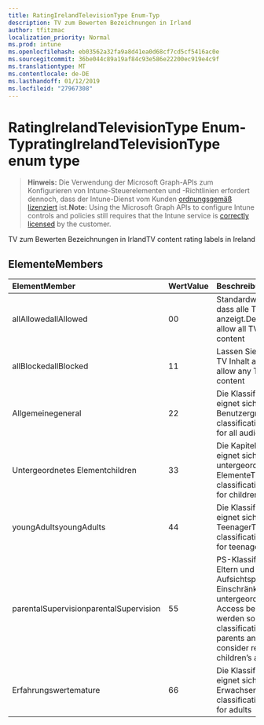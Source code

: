 ```yaml
---
title: RatingIrelandTelevisionType Enum-Typ
description: TV zum Bewerten Bezeichnungen in Irland
author: tfitzmac
localization_priority: Normal
ms.prod: intune
ms.openlocfilehash: eb03562a32fa9a8d41ea0d68cf7cd5cf5416ac0e
ms.sourcegitcommit: 36be044c89a19af84c93e586e22200ec919e4c9f
ms.translationtype: MT
ms.contentlocale: de-DE
ms.lasthandoff: 01/12/2019
ms.locfileid: "27967308"
---
```

# <a name="ratingirelandtelevisiontype-enum-type"></a><span data-ttu-id="0677b-103">RatingIrelandTelevisionType Enum-Typ</span><span class="sxs-lookup"><span data-stu-id="0677b-103">ratingIrelandTelevisionType enum type</span></span>

> <span data-ttu-id="0677b-104">**Hinweis:** Die Verwendung der Microsoft Graph-APIs zum Konfigurieren von Intune-Steuerelementen und -Richtlinien erfordert dennoch, dass der Intune-Dienst vom Kunden [ordnungsgemäß lizenziert](https://go.microsoft.com/fwlink/?linkid=839381) ist.</span><span class="sxs-lookup"><span data-stu-id="0677b-104">**Note:** Using the Microsoft Graph APIs to configure Intune controls and policies still requires that the Intune service is [correctly licensed](https://go.microsoft.com/fwlink/?linkid=839381) by the customer.</span></span>

<span data-ttu-id="0677b-105">TV zum Bewerten Bezeichnungen in Irland</span><span class="sxs-lookup"><span data-stu-id="0677b-105">TV content rating labels in Ireland</span></span>
## <a name="members"></a><span data-ttu-id="0677b-106">Elemente</span><span class="sxs-lookup"><span data-stu-id="0677b-106">Members</span></span>
|<span data-ttu-id="0677b-107">Element</span><span class="sxs-lookup"><span data-stu-id="0677b-107">Member</span></span>|<span data-ttu-id="0677b-108">Wert</span><span class="sxs-lookup"><span data-stu-id="0677b-108">Value</span></span>|<span data-ttu-id="0677b-109">Beschreibung</span><span class="sxs-lookup"><span data-stu-id="0677b-109">Description</span></span>|
|:---|:---|:---|
|<span data-ttu-id="0677b-110">allAllowed</span><span class="sxs-lookup"><span data-stu-id="0677b-110">allAllowed</span></span>|<span data-ttu-id="0677b-111">0</span><span class="sxs-lookup"><span data-stu-id="0677b-111">0</span></span>|<span data-ttu-id="0677b-112">Standardwert, zulassen, dass alle TV Inhalt anzeigt.</span><span class="sxs-lookup"><span data-stu-id="0677b-112">Default value, allow all TV shows content</span></span>|
|<span data-ttu-id="0677b-113">allBlocked</span><span class="sxs-lookup"><span data-stu-id="0677b-113">allBlocked</span></span>|<span data-ttu-id="0677b-114">1</span><span class="sxs-lookup"><span data-stu-id="0677b-114">1</span></span>|<span data-ttu-id="0677b-115">Lassen Sie nicht, dass alle TV Inhalt anzeigt.</span><span class="sxs-lookup"><span data-stu-id="0677b-115">Do not allow any TV shows content</span></span>|
|<span data-ttu-id="0677b-116">Allgemeine</span><span class="sxs-lookup"><span data-stu-id="0677b-116">general</span></span>|<span data-ttu-id="0677b-117">2</span><span class="sxs-lookup"><span data-stu-id="0677b-117">2</span></span>|<span data-ttu-id="0677b-118">Die Klassifizierung GA eignet sich für alle Benutzergruppen</span><span class="sxs-lookup"><span data-stu-id="0677b-118">The GA classification is suitable for all audiences</span></span>|
|<span data-ttu-id="0677b-119">Untergeordnetes Element</span><span class="sxs-lookup"><span data-stu-id="0677b-119">children</span></span>|<span data-ttu-id="0677b-120">3</span><span class="sxs-lookup"><span data-stu-id="0677b-120">3</span></span>|<span data-ttu-id="0677b-121">Die Kapitel Klassifizierung eignet sich für untergeordnete Elemente</span><span class="sxs-lookup"><span data-stu-id="0677b-121">The CH classification is suitable for children</span></span>|
|<span data-ttu-id="0677b-122">youngAdults</span><span class="sxs-lookup"><span data-stu-id="0677b-122">youngAdults</span></span>|<span data-ttu-id="0677b-123">4</span><span class="sxs-lookup"><span data-stu-id="0677b-123">4</span></span>|<span data-ttu-id="0677b-124">Die Klassifizierung YA eignet sich für Teenager</span><span class="sxs-lookup"><span data-stu-id="0677b-124">The YA classification is suitable for teenage audience</span></span>|
|<span data-ttu-id="0677b-125">parentalSupervision</span><span class="sxs-lookup"><span data-stu-id="0677b-125">parentalSupervision</span></span>|<span data-ttu-id="0677b-126">5</span><span class="sxs-lookup"><span data-stu-id="0677b-126">5</span></span>|<span data-ttu-id="0677b-127">PS-Klassifizierung invites Eltern und Aufsichtspersonen, Einschränkung untergeordnete Elemente Access berücksichtigt werden sollten</span><span class="sxs-lookup"><span data-stu-id="0677b-127">The PS classification invites parents and guardians to consider restriction children’s access</span></span>|
|<span data-ttu-id="0677b-128">Erfahrungswerte</span><span class="sxs-lookup"><span data-stu-id="0677b-128">mature</span></span>|<span data-ttu-id="0677b-129">6</span><span class="sxs-lookup"><span data-stu-id="0677b-129">6</span></span>|<span data-ttu-id="0677b-130">Die Klassifizierung MA eignet sich für Erwachsene</span><span class="sxs-lookup"><span data-stu-id="0677b-130">The MA classification is suitable for adults</span></span>|



